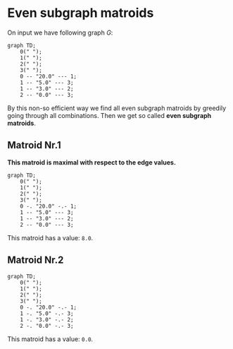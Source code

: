 # Even subgraph matroids

On input we have following graph $G$:

```mermaid
graph TD;
	0(" ");
	1(" ");
	2(" ");
	3(" ");
	0 -- "20.0" --- 1;
	1 -- "5.0" --- 3;
	1 -- "3.0" --- 2;
	2 -- "0.0" --- 3;
```

By this non-so efficient way we find all even subgraph matroids by greedily going through all combinations. Then we get so called **even subgraph matroids**.

## Matroid Nr.1

**This matroid is maximal with respect to the edge values.**

```mermaid
graph TD;
	0(" ");
	1(" ");
	2(" ");
	3(" ");
	0 -. "20.0" -.- 1;
	1 -- "5.0" --- 3;
	1 -- "3.0" --- 2;
	2 -- "0.0" --- 3;
```

This matroid has a value: `8.0`.

## Matroid Nr.2

```mermaid
graph TD;
	0(" ");
	1(" ");
	2(" ");
	3(" ");
	0 -. "20.0" -.- 1;
	1 -. "5.0" -.- 3;
	1 -. "3.0" -.- 2;
	2 -. "0.0" -.- 3;
```

This matroid has a value: `0.0`.

